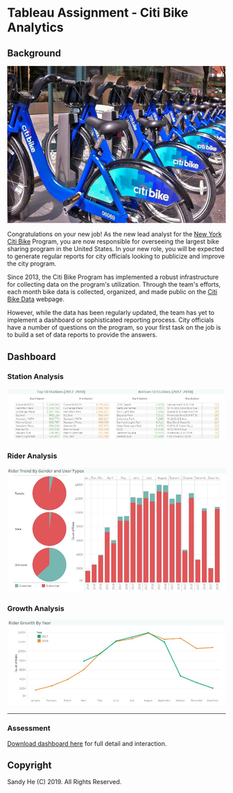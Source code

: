 # Tableau Assignment - Citi Bike Analytics

## Background

![citi-bike-station-bikes](Images/citi-bike-station-bikes.jpg)

Congratulations on your new job! As the new lead analyst for the [New York Citi Bike](https://en.wikipedia.org/wiki/Citi_Bike) Program, you are now responsible for overseeing the largest bike sharing program in the United States. In your new role, you will be expected to generate regular reports for city officials looking to publicize and improve the city program.

Since 2013, the Citi Bike Program has implemented a robust infrastructure for collecting data on the program's utilization. Through the team's efforts, each month bike data is collected, organized, and made public on the [Citi Bike Data](https://www.citibikenyc.com/system-data) webpage.

However, while the data has been regularly updated, the team has yet to implement a dashboard or sophisticated reporting process. City officials have a number of questions on the program, so your first task on the job is to build a set of data reports to provide the answers. 

## Dashboard

### Station Analysis

![top-botoom](Images/top-bottom.JPG)


### Rider Analysis

![gender-user](Images/gender-user.JPG)


### Growth Analysis

![growth](Images/growth.JPG)


- - -

### Assessment

[Download dashboard here](https://www.dropbox.com/s/ehvkesflu7vlvsu/citibike_ucb.twbx?dl=0) for full detail and interaction.

## Copyright

Sandy He (C) 2019. All Rights Reserved.
